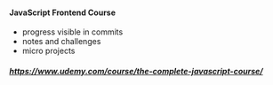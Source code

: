 #### JavaScript Frontend Course
- progress visible in commits
- notes and challenges
- micro projects



##### https://www.udemy.com/course/the-complete-javascript-course/

